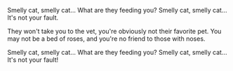 Smelly cat, smelly cat... What are they feeding you?
Smelly cat, smelly cat... It's not your fault.

They won't take you to the vet,
you're obviously not their favorite pet.
You may not be a bed of roses,
and you're no friend to those with noses.

Smelly cat, smelly cat... What are they feeding you?
Smelly cat, smelly cat... It's not your fault!

